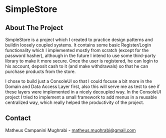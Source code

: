 # SimpleStore

<!-- ABOUT THE PROJECT -->
## About The Project

SimpleStore is a project which I created to practice design patterns and buildin loosely coupled systems. It contains some basic Register/Login functionality which I implemented mostly from scratch (except for the password hasher), although in the future I intend to use some third-party library to make it more secure. Once the user is registered, he can login to his account, deposit cash to it (and make withdrawals) so that he can purchase products from the store.

I chose to build just a ConsoleUI so that I could focuse a bit more in the Domain and Data Access Layer first, also this will serve me as test to see if these layers were implemented in a nicely decoupled way. In the ConsoleUI project I tried to implement a small framework to add menus in a reusable centralized way, which really helped the productivity of the project.

<!-- CONTACT -->
## Contact

Matheus Campanini Mughrabi - matheus.mughrabi@gmail.com
